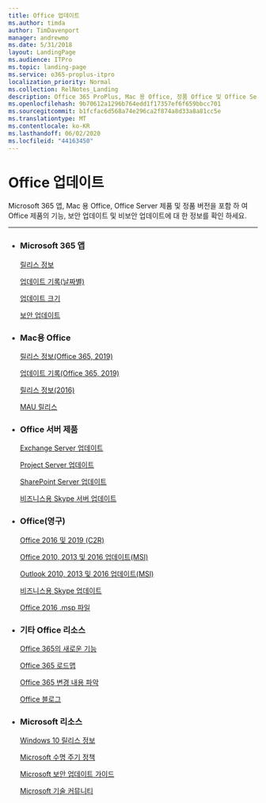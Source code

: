 ```yaml
---
title: Office 업데이트
ms.author: timda
author: TimDavenport
manager: andrewmo
ms.date: 5/31/2018
layout: LandingPage
ms.audience: ITPro
ms.topic: landing-page
ms.service: o365-proplus-itpro
localization_priority: Normal
ms.collection: RelNotes_Landing
description: Office 365 ProPlus, Mac 용 Office, 정품 Office 및 Office Server 제품용 Office 릴리스 콘텐츠에 대 한 링크를 IT 전문가에 게 제공 합니다.
ms.openlocfilehash: 9b70612a1296b764edd1f17357ef6f659bbcc701
ms.sourcegitcommit: b1fcfac6d568a74e296ca2f874a8d33a8a81cc5e
ms.translationtype: MT
ms.contentlocale: ko-KR
ms.lasthandoff: 06/02/2020
ms.locfileid: "44163450"
---
```

# <a name="office-updates"></a>Office 업데이트

  
Microsoft 365 앱, Mac 용 Office, Office Server 제품 및 정품 버전을 포함 하 여 Office 제품의 기능, 보안 업데이트 및 비보안 업데이트에 대 한 정보를 확인 하세요.
  

---

<ul class="panelContent cardsW">
    <li>
        <div class="cardSize">
            <div class="cardPadding">
                <div class="card">
                    <div class="cardText">
                        <h3>Microsoft 365 앱</h3>
                        <p><a href="release-notes-microsoft365-apps.md">릴리스 정보</a></p>
                        <p><a href="update-history-microsoft365-apps-by-date.md">업데이트 기록(날짜별)</a></p>
                        <p><a href="download-sizes-microsoft365-apps-updates.md">업데이트 크기</a></p>
                        <p><a href="microsoft365-apps-security-updates.md">보안 업데이트</a></p>
                    </div>
                </div>
            </div>
        </div>
    </li>
    <li>
        <div class="cardSize">
            <div class="cardPadding">
                <div class="card">
                    <div class="cardText">
                        <h3>Mac용 Office</h3>
                        <p><a href="release-notes-office-for-mac.md">릴리스 정보(Office 365, 2019)</a></p>
                        <p><a href="update-history-office-for-mac.md">업데이트 기록(Office 365, 2019)</a></p>
                        <p><a href="release-notes-office-2016-mac.md">릴리스 정보(2016)</a></p>
                        <p><a href="release-history-microsoft-autoupdate.md">MAU 릴리스</a></p>
                     </div>
                </div>
            </div>
        </div>
    </li>
    <li>
        <div class="cardSize">
            <div class="cardPadding">
                <div class="card">
                    <div class="cardText">
                        <h3>Office 서버 제품</h3>
                        <p><a href="https://docs.microsoft.com/Exchange/new-features/build-numbers-and-release-dates">Exchange Server 업데이트</a></p>
                        <p><a href="project-server-updates.md">Project Server 업데이트</a></p>
                        <p><a href="sharepoint-updates.md">SharePoint Server 업데이트</a></p>
                        <p><a href="https://docs.microsoft.com/SkypeForBusiness/sfb-server-updates">비즈니스용 Skype 서버 업데이트</a></p>
               </div>
                </div>
            </div>
        </div> 
    </li>
</ul>  


<ul class="panelContent cardsW">
    <li>
        <div class="cardSize">
            <div class="cardPadding">
                <div class="card">
                    <div class="cardText">
                        <h3>Office(영구)</h3>
                            <p><a href="update-history-office-2019.md">Office 2016 및 2019 (C2R)</a></p>
                            <p><a href="office-updates-msi.md">Office 2010, 2013 및 2016 업데이트(MSI)</a></p>
                            <p><a href="outlook-updates-msi.md">Outlook 2010, 2013 및 2016 업데이트(MSI)</a></p>
                            <p><a href="https://docs.microsoft.com/SkypeForBusiness/sfb-client-updates">비즈니스용 Skype 업데이트</a></p>
                            <p><a href="msp-files-office-2016.md">Office 2016 .msp 파일</a></p>
                    </div>
                </div>
            </div>
        </div>
    </li>
    <li>
        <div class="cardSize">
            <div class="cardPadding">
                <div class="card">
                    <div class="cardText">
                        <h3>기타 Office 리소스</h3>
                            <p><a href="https://support.office.com/article/95c8d81d-08ba-42c1-914f-bca4603e1426">Office 365의 새로운 기능</a></p>
                            <p><a href="https://www.microsoft.com/microsoft-365/roadmap?rtc=2&filters=O365">Office 365 로드맵</a></p>
                            <p><a href="https://support.office.com/article/719f4904-cbdd-4889-a0cf-fbd7837dfecd">Office 365 변경 내용 파악</a></p>
                            <p><a href="https://www.microsoft.com/microsoft-365/blog/office/">Office 블로그</a></p>
                    </div>
                </div>
            </div>
        </div>
    </li>
    <li>
        <div class="cardSize">
            <div class="cardPadding">
                <div class="card">
                    <div class="cardText">
                        <h3>Microsoft 리소스</h3>
                            <p><a href="https://www.microsoft.com/itpro/windows-10/release-information">Windows 10 릴리스 정보</a></p>
                            <p><a href="https://support.microsoft.com/lifecycle">Microsoft 수명 주기 정책</a></p>
                            <p><a href="https://portal.msrc.microsoft.com/">Microsoft 보안 업데이트 가이드</a></p>
                            <p><a href="https://techcommunity.microsoft.com/">Microsoft 기술 커뮤니티</a></p>
                    </div>
                </div>
            </div>
        </div>
    </li>
</ul>  
